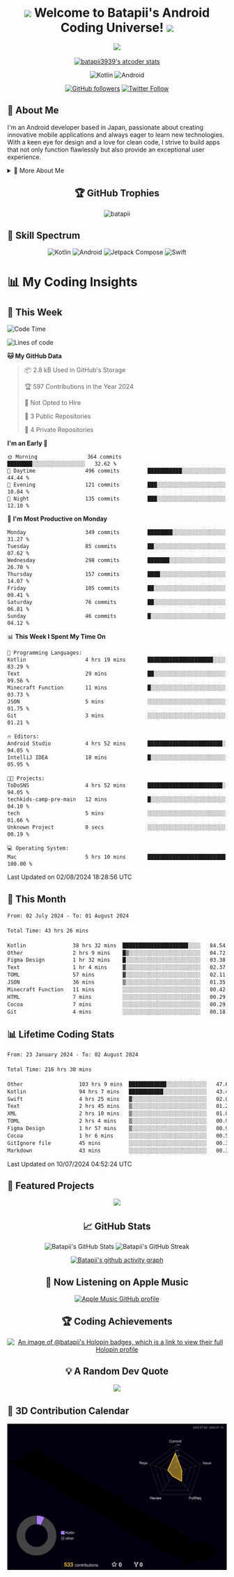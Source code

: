 <h1 align="center">
  <img src="https://media.giphy.com/media/hvRJCLFzcasrR4ia7z/giphy.gif" width="28">
  Welcome to Batapii's Android Coding Universe!
  <img src="https://media.giphy.com/media/hvRJCLFzcasrR4ia7z/giphy.gif" width="28">
</h1>

<p align="center">
  <img src="https://readme-typing-svg.herokuapp.com/?lines=Android+Developer+in+Japan;Always%20learning%20new%20things&font=Fira%20Code&center=true&width=440&height=45&color=f75c7e&vCenter=true&size=22">
</p>

<div align="center">

[![batapii3939's atcoder stats](https://atcoder-readme-stats.vercel.app/stats/batapii3939?theme=dark&show_history=5&width=450)](https://github.com/iwbc-mzk/atcoder-readme-stats)

![Kotlin](https://img.shields.io/badge/Kotlin-★☆☆☆☆☆☆☆☆☆-brightgreen)
![Android](https://img.shields.io/badge/Android-★☆☆☆☆☆☆☆☆☆-brightgreen)

  
[![GitHub followers](https://img.shields.io/github/followers/batapii?style=social)](https://github.com/batapii)
[![Twitter Follow](https://img.shields.io/twitter/follow/batapii?style=social)](https://twitter.com/batapii3939)

</div>

## 🚀 About Me
I'm an Android developer based in Japan, passionate about creating innovative mobile applications and always eager to learn new technologies. With a keen eye for design and a love for clean code, I strive to build apps that not only function flawlessly but also provide an exceptional user experience.

<details>
<summary>🌟 More About Me</summary>

- 🔭 I'm currently working on revolutionizing mobile productivity apps
- 🌱 I'm currently learning Kotlin Multiplatform and Jetpack Compose
- 👯 I'm looking to collaborate on open-source Android projects
- 💬 Ask me about Android development, Kotlin, and mobile UX design
- ⚡ Fun fact: I can solve a Rubik's cube in under 2 minutes!

</details>

<h2 align="center">🏆 GitHub Trophies</h2>
<p align="center">
  <img src="https://github-profile-trophy.vercel.app/?username=batapii&theme=nord&column=7&no-frame=true&no-bg=true&rank=SECRET,SSS,SS,S,AAA,AA,A,B,C,?" alt="batapii" />
</p>

## 🌈 Skill Spectrum

<div align="center">

![Kotlin](https://img.shields.io/badge/Kotlin-0095D5?style=for-the-badge&logo=kotlin&logoColor=white)
![Android](https://img.shields.io/badge/Android-3DDC84?style=for-the-badge&logo=android&logoColor=white)
![Jetpack Compose](https://img.shields.io/badge/Jetpack%20Compose-4285F4?style=for-the-badge&logo=jetpackcompose&logoColor=white)
![Swift](https://img.shields.io/badge/Swift-FA7343?style=for-the-badge&logo=swift&logoColor=white)

</div>


# 📊 My Coding Insights

## 📅 This Week
<!--START_SECTION:waka-week-->
![Code Time](http://img.shields.io/badge/Code%20Time-216%20hrs%2030%20mins-blue)

![Lines of code](https://img.shields.io/badge/From%20Hello%20World%20I%27ve%20Written-72.8%20thousand%20lines%20of%20code-blue)

**🐱 My GitHub Data** 

> 📦 2.8 kB Used in GitHub's Storage 
 > 
> 🏆 597 Contributions in the Year 2024
 > 
> 🚫 Not Opted to Hire
 > 
> 📜 3 Public Repositories 
 > 
> 🔑 4 Private Repositories 
 > 
**I'm an Early 🐤** 

```text
🌞 Morning                364 commits         ████████░░░░░░░░░░░░░░░░░   32.62 % 
🌆 Daytime                496 commits         ███████████░░░░░░░░░░░░░░   44.44 % 
🌃 Evening                121 commits         ███░░░░░░░░░░░░░░░░░░░░░░   10.84 % 
🌙 Night                  135 commits         ███░░░░░░░░░░░░░░░░░░░░░░   12.10 % 
```
📅 **I'm Most Productive on Monday** 

```text
Monday                   349 commits         ████████░░░░░░░░░░░░░░░░░   31.27 % 
Tuesday                  85 commits          ██░░░░░░░░░░░░░░░░░░░░░░░   07.62 % 
Wednesday                298 commits         ███████░░░░░░░░░░░░░░░░░░   26.70 % 
Thursday                 157 commits         ████░░░░░░░░░░░░░░░░░░░░░   14.07 % 
Friday                   105 commits         ██░░░░░░░░░░░░░░░░░░░░░░░   09.41 % 
Saturday                 76 commits          ██░░░░░░░░░░░░░░░░░░░░░░░   06.81 % 
Sunday                   46 commits          █░░░░░░░░░░░░░░░░░░░░░░░░   04.12 % 
```


📊 **This Week I Spent My Time On** 

```text
💬 Programming Languages: 
Kotlin                   4 hrs 19 mins       █████████████████████░░░░   83.29 % 
Text                     29 mins             ██░░░░░░░░░░░░░░░░░░░░░░░   09.56 % 
Minecraft Function       11 mins             █░░░░░░░░░░░░░░░░░░░░░░░░   03.73 % 
JSON                     5 mins              ░░░░░░░░░░░░░░░░░░░░░░░░░   01.75 % 
Git                      3 mins              ░░░░░░░░░░░░░░░░░░░░░░░░░   01.21 % 

🔥 Editors: 
Android Studio           4 hrs 52 mins       ████████████████████████░   94.05 % 
IntelliJ IDEA            18 mins             █░░░░░░░░░░░░░░░░░░░░░░░░   05.95 % 

🐱‍💻 Projects: 
ToDoSNS                  4 hrs 52 mins       ████████████████████████░   94.05 % 
techkids-camp-pre-main   12 mins             █░░░░░░░░░░░░░░░░░░░░░░░░   04.10 % 
tech                     5 mins              ░░░░░░░░░░░░░░░░░░░░░░░░░   01.66 % 
Unknown Project          0 secs              ░░░░░░░░░░░░░░░░░░░░░░░░░   00.19 % 

💻 Operating System: 
Mac                      5 hrs 10 mins       █████████████████████████   100.00 % 
```


 Last Updated on 02/08/2024 18:28:56 UTC
<!--END_SECTION:waka-week-->

## 📅 This Month
<!--START_SECTION:wakamonth-->

```txt
From: 02 July 2024 - To: 01 August 2024

Total Time: 43 hrs 26 mins

Kotlin               38 hrs 32 mins  █████████████████████░░░░   84.54 %
Other                2 hrs 9 mins    █▒░░░░░░░░░░░░░░░░░░░░░░░   04.72 %
Figma Design         1 hr 32 mins    █░░░░░░░░░░░░░░░░░░░░░░░░   03.38 %
Text                 1 hr 4 mins     ▓░░░░░░░░░░░░░░░░░░░░░░░░   02.37 %
TOML                 57 mins         ▓░░░░░░░░░░░░░░░░░░░░░░░░   02.11 %
JSON                 36 mins         ▒░░░░░░░░░░░░░░░░░░░░░░░░   01.35 %
Minecraft Function   11 mins         ░░░░░░░░░░░░░░░░░░░░░░░░░   00.42 %
HTML                 7 mins          ░░░░░░░░░░░░░░░░░░░░░░░░░   00.29 %
Cocoa                7 mins          ░░░░░░░░░░░░░░░░░░░░░░░░░   00.29 %
Git                  4 mins          ░░░░░░░░░░░░░░░░░░░░░░░░░   00.18 %
```

<!--END_SECTION:wakamonth-->

## 📊 Lifetime Coding Stats

<!--START_SECTION:wakaalltime-->

```txt
From: 23 January 2024 - To: 02 August 2024

Total Time: 216 hrs 30 mins

Other                  103 hrs 9 mins  ████████████░░░░░░░░░░░░░   47.64 %
Kotlin                 94 hrs 7 mins   ███████████░░░░░░░░░░░░░░   43.47 %
Swift                  4 hrs 25 mins   ▓░░░░░░░░░░░░░░░░░░░░░░░░   02.04 %
Text                   2 hrs 45 mins   ▒░░░░░░░░░░░░░░░░░░░░░░░░   01.27 %
XML                    2 hrs 10 mins   ▒░░░░░░░░░░░░░░░░░░░░░░░░   01.01 %
TOML                   2 hrs 4 mins    ▒░░░░░░░░░░░░░░░░░░░░░░░░   00.96 %
Figma Design           1 hr 57 mins    ▒░░░░░░░░░░░░░░░░░░░░░░░░   00.91 %
Cocoa                  1 hr 6 mins     ░░░░░░░░░░░░░░░░░░░░░░░░░   00.51 %
GitIgnore file         45 mins         ░░░░░░░░░░░░░░░░░░░░░░░░░   00.35 %
Markdown               43 mins         ░░░░░░░░░░░░░░░░░░░░░░░░░   00.33 %
```

<!--END_SECTION:wakaalltime-->

Last Updated on 10/07/2024 04:52:24 UTC

## 🌟 Featured Projects

<div align="center">
  <a href="https://github.com/batapii/ToDoSNS">
    <img src="https://github-readme-stats.vercel.app/api/pin/?username=batapii&repo=ToDoSNS&theme=radical" />
  </a>

## 📈 GitHub Stats

<div align="center">
  <img src="https://github-readme-stats.vercel.app/api?username=batapii&show_icons=true&theme=radical" alt="Batapii's GitHub Stats" />
  <img src="https://github-readme-streak-stats.herokuapp.com/?user=batapii&theme=radical" alt="Batapii's GitHub Streak" />
  
[![Batapii's github activity graph](https://github-readme-activity-graph.vercel.app/graph?username=batapii&theme=react-dark)](https://github.com/ashutosh00710/github-readme-activity-graph)
</div>

## 🎵 Now Listening on Apple Music

<div align="center">
  
[![Apple Music GitHub profile](https://music-profile.rayriffy.com/theme/dark.svg?uid=001005.6598667d2ffd4a10a4f429edd0ba24c4.1156)](https://github.com/rayriffy/apple-music-github-profile)

</div>


## 🏆 Coding Achievements

<div align="center">

[![An image of @batapii's Holopin badges, which is a link to view their full Holopin profile](https://holopin.me/batapii)](https://holopin.io/@batapii)

</div>

## 💡 A Random Dev Quote

<div align="center">

![](https://quotes-github-readme.vercel.app/api?type=horizontal&theme=radical)

</div>

</div>

## 🚀 3D Contribution Calendar

<div align="center">
  
![](./profile-3d-contrib/profile-night-rainbow.svg)

</div>
